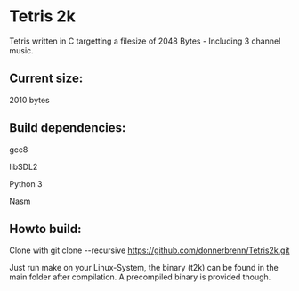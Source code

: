# Tetris 2k

Tetris written in C targetting a filesize of 2048 Bytes - Including 3 channel music.


## Current size: 

2010 bytes

## Build dependencies:

gcc8

libSDL2

Python 3

Nasm

## Howto build:
Clone with 
git clone --recursive https://github.com/donnerbrenn/Tetris2k.git

Just run make on your Linux-System, the binary (t2k) can be found in the main folder after compilation. A precompiled binary is provided though.
